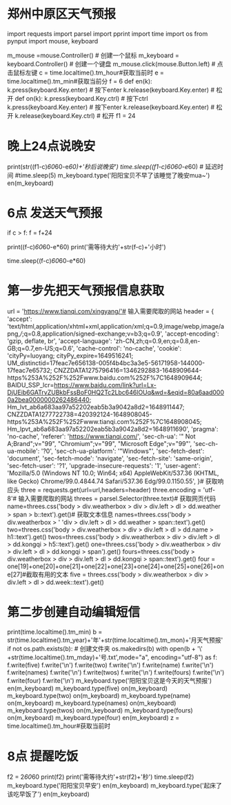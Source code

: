 # 郑州中原区天气预报
import requests
import parsel
import pprint
import time
import os
from pynput import mouse, keyboard

m_mouse =mouse.Controller()  # 创建一个鼠标
m_keyboard = keyboard.Controller() # 创建一个键盘
m_mouse.click(mouse.Button.left) # 点击鼠标左键
c = time.localtime().tm_hour#获取当前时
e = time.localtime().tm_min#获取当前分
f = 6
def en(k):
    k.press(keyboard.Key.enter)  # 按下enter
    k.release(keyboard.Key.enter)  # 松开
def on(k):
    k.press(keyboard.Key.ctrl)  # 按下ctrl
    k.press(keyboard.Key.enter)  # 按下enter
    k.release(keyboard.Key.enter)  # 松开
    k.release(keyboard.Key.ctrl)  # 松开
f1 = 24
# 晚上24点说晚安
print(str((f1-c)*60*60-e*60)+'秒后说晚安')
time.sleep((f1-c)*60*60-e*60) # 延迟时间
#time.sleep(5)
m_keyboard.type('阳阳宝贝不早了该睡觉了晚安mua~')
en(m_keyboard)
# 6点 发送天气预报

if c > f:
    f = f+24

print((f-c)*60*60-e*60)
print('需等待大约'+str(f-c)+'小时')


time.sleep((f-c)*60*60-e*60)
# 第一步先把天气预报信息获取
url = 'https://www.tianqi.com/xingyang/'# 输入需要爬取的网站
header = {
    'accept': 'text/html,application/xhtml+xml,application/xml;q=0.9,image/webp,image/apng,*/*;q=0.8,application/signed-exchange;v=b3;q=0.9',
    'accept-encoding': 'gzip, deflate, br',
    'accept-language': 'zh-CN,zh;q=0.9,en;q=0.8,en-GB;q=0.7,en-US;q=0.6',
    'cache-control': 'no-cache',
    'cookie': 'cityPy=luoyang; cityPy_expire=1649516241; UM_distinctid=17feac7e656138-005f4b4bc3a3e5-56171958-144000-17feac7e65732; CNZZDATA1275796416=1346292883-1648909644-https%253A%252F%252Fwww.baidu.com%252F%7C1648909644; BAIDU_SSP_lcr=https://www.baidu.com/link?url=Lx-DjUEib6GATrvZUBkbFssBoF0HQ2Tc2Lbc646lOUq&wd=&eqid=80a6aad0000a2bea0000000262486440; Hm_lvt_ab6a683aa97a52202eab5b3a9042a8d2=1648911447; CNZZDATA1277722738=420392124-1648908045-https%253A%252F%252Fwww.tianqi.com%252F%7C1648908045; Hm_lpvt_ab6a683aa97a52202eab5b3a9042a8d2=1648911690',
    'pragma': 'no-cache',
    'referer': 'https://www.tianqi.com/',
    'sec-ch-ua': '" Not A;Brand";v="99", "Chromium";v="99", "Microsoft Edge";v="99"',
    'sec-ch-ua-mobile': '?0',
    'sec-ch-ua-platform': '"Windows"',
    'sec-fetch-dest': 'document',
    'sec-fetch-mode': 'navigate',
    'sec-fetch-site': 'same-origin',
    'sec-fetch-user': '?1',
    'upgrade-insecure-requests': '1',
    'user-agent': 'Mozilla/5.0 (Windows NT 10.0; Win64; x64) AppleWebKit/537.36 (KHTML, like Gecko) Chrome/99.0.4844.74 Safari/537.36 Edg/99.0.1150.55',
}# 获取响应头
three = requests.get(url=url,headers=header)
three.encoding = 'utf-8'# 输入需要爬取的网站
threes = parsel.Selector(three.text)# 获取网页代码
name=threes.css('body > div.weatherbox > div > div.left > dl > dd.weather > span > b::text').get()# 获取文本信息
names=threes.css('body > div.weatherbox > '
                 'div > div.left > dl > dd.weather > span::text').get()
two=threes.css('body > div.weatherbox > div > div.left > dl > dd.name > h1::text').get()
twos=threes.css('body > div.weatherbox > div > div.left > dl > dd.kongqi > h5::text').get()
one=threes.css('body > div.weatherbox > div > div.left > dl > dd.kongqi > span').get()
fours=threes.css('body > div.weatherbox > div > div.left > dl > dd.kongqi > span::text').get()
four = one[19]+one[20]+one[21]+one[22]+one[23]+one[24]+one[25]+one[26]+one[27]#截取有用的文本
five = threes.css('body > div.weatherbox > div > div.left > dl > dd.week::text').get()
# 第二步创建自动编辑短信
print(time.localtime().tm_min)
b = str(time.localtime().tm_year)+'年'+str(time.localtime().tm_mon)+'月天气预报'
if not os.path.exists(b):
    # 创建文件夹
    os.makedirs(b)
with open(b + '\\' +str(time.localtime().tm_mday)+'号.txt',mode="a", encoding="utf-8") as f:
    f.write(five)
    f.write('\n')
    f.write(two)
    f.write('\n')
    f.write(name)
    f.write('\n')
    f.write(names)
    f.write('\n')
    f.write(twos)
    f.write('\n')
    f.write(fours)
    f.write('\n')
    f.write(four)
    f.write('\n')
m_keyboard.type('阳阳宝贝这是今天的天气预报')
en(m_keyboard)
m_keyboard.type(five)
on(m_keyboard)
m_keyboard.type(two)
on(m_keyboard)
m_keyboard.type(name)
on(m_keyboard)
m_keyboard.type(names)
on(m_keyboard)
m_keyboard.type(twos)
on(m_keyboard)
m_keyboard.type(fours)
on(m_keyboard)
m_keyboard.type(four)
en(m_keyboard)
z = time.localtime().tm_hour#获取当前时
# 8点 提醒吃饭
f2 = 2*60*60
print(f2)
print('需等待大约'+str(f2)+'秒')
time.sleep(f2)
m_keyboard.type('阳阳宝贝早安')
en(m_keyboard)
m_keyboard.type('起床了该吃早饭了')
en(m_keyboard)
